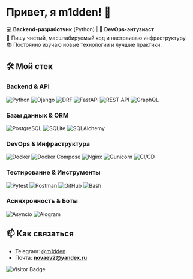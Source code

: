 # Привет, я m1dden! 👋

💻 **Backend-разработчик** (Python) | 🐳 **DevOps-энтузиаст**  
🔧 Пишу чистый, масштабируемый код и настраиваю инфраструктуру.  
📚 Постоянно изучаю новые технологии и лучшие практики.  

## 🛠 **Мой стек**  

### **Backend & API**  
![Python](https://img.shields.io/badge/-Python-3776AB?logo=python&logoColor=white)
![Django](https://img.shields.io/badge/-Django-092E20?logo=django&logoColor=white)
![DRF](https://img.shields.io/badge/-Django%20Rest%20Framework-ff1709?logo=django&logoColor=white)
![FastAPI](https://img.shields.io/badge/-FastAPI-009688?logo=fastapi&logoColor=white)
![REST API](https://img.shields.io/badge/-REST%20API-ff6b6b?logo=rest&logoColor=white)
![GraphQL](https://img.shields.io/badge/-Gjoser-E10098?logo=graphql&logoColor=white)  

### **Базы данных & ORM**  
![PostgreSQL](https://img.shields.io/badge/-PostgreSQL-4169E1?logo=postgresql&logoColor=white)
![SQLite](https://img.shields.io/badge/-SQLite-003B57?logo=sqlite&logoColor=white)
![SQLAlchemy](https://img.shields.io/badge/-SQLAlchemy-FCA121?logo=sqlalchemy&logoColor=black)  

### **DevOps & Инфраструктура**  
![Docker](https://img.shields.io/badge/-Docker-2496ED?logo=docker&logoColor=white)
![Docker Compose](https://img.shields.io/badge/-Docker%20Compose-2496ED?logo=docker&logoColor=white)
![Nginx](https://img.shields.io/badge/-Nginx-009639?logo=nginx&logoColor=white)
![Gunicorn](https://img.shields.io/badge/-Gunicorn-499848?logo=gunicorn&logoColor=white)
![CI/CD](https://img.shields.io/badge/-CI/CD-ff6b6b?logo=github-actions&logoColor=white)  

### **Тестирование & Инструменты**  
![Pytest](https://img.shields.io/badge/-Pytest-0A9EDC?logo=pytest&logoColor=white)
![Postman](https://img.shields.io/badge/-Postman-FF6C37?logo=postman&logoColor=white)
![GitHub](https://img.shields.io/badge/-GitHub-181717?logo=github&logoColor=white)
![Bash](https://img.shields.io/badge/-Bash-4EAA25?logo=gnu-bash&logoColor=white)  

### **Асинхронность & Боты**  
![Asyncio](https://img.shields.io/badge/-Asyncio-3776AB?logo=python&logoColor=white)
![Aiogram](https://img.shields.io/badge/-Aiogram-2CA5E0?logo=telegram&logoColor=white)  

## 📫 **Как связаться**  
- Telegram: [@m1dden](https://t.me/m1dden)  
- Почта: **novaev2@yandex.ru**    

![Visitor Badge](https://visitor-badge.laobi.icu/badge?page_id=m1dden.m1dden)  

